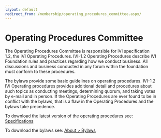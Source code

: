 ```yaml
---
layout: default
redirect_from: /membership/operating_procedures_committee.aspx/
---
```


# Operating Procedures Committee

The Operating Procedures Committee is responsible for IVI specification
1.2, the IVI Operating Procedures. IVI-1.2 Operating Procedures describe
IVI Foundation rules and practices regarding how we conduct business.
All discussions and business conducted in any forum within the
foundation must conform to these procedures.

The bylaws provide some basic guidelines on operating procedures.
IVI-1.2 IVI Operating procedures provides additional detail and
procedures about such topics as conducting meetings, determining quorum,
and taking votes by e-mail and in person. If the Operating Procedures
are ever found to be in conflict with the bylaws, that is a flaw in the
Operating Procedures and the bylaws take precedence.

To download the latest version of the operating procedures see:
[Specifications](../specifications/default.html)

To download the bylaws see: [About \> Bylaws](../about/bylaws.html)

